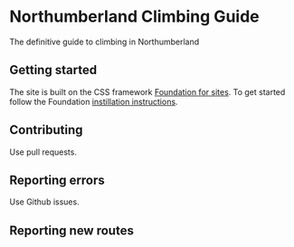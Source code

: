 # Northumberland Climbing Guide
The definitive guide to climbing in Northumberland

## Getting started
The site is built on the CSS framework [Foundation for sites](http://foundation.zurb.com/).
To get started follow the Foundation [instillation instructions](http://foundation.zurb.com/sites/docs/installation.html).

## Contributing
Use pull requests.

## Reporting errors
Use Github issues.

## Reporting new routes
